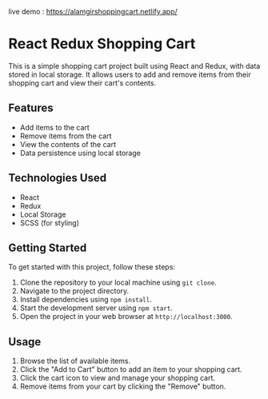 live demo : https://alamgirshoppingcart.netlify.app/

# React Redux Shopping Cart

This is a simple shopping cart project built using React and Redux, with data stored in local storage. It allows users to add and remove items from their shopping cart and view their cart's contents.

## Features

- Add items to the cart
- Remove items from the cart
- View the contents of the cart
- Data persistence using local storage

## Technologies Used

- React
- Redux
- Local Storage
- SCSS (for styling)

## Getting Started

To get started with this project, follow these steps:

1. Clone the repository to your local machine using `git clone`.
2. Navigate to the project directory.
3. Install dependencies using `npm install`.
4. Start the development server using `npm start`.
5. Open the project in your web browser at `http://localhost:3000`.

## Usage

1. Browse the list of available items.
2. Click the "Add to Cart" button to add an item to your shopping cart.
3. Click the cart icon to view and manage your shopping cart.
4. Remove items from your cart by clicking the "Remove" button.

